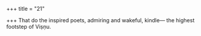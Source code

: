 +++
title = "21"

+++
That do the inspired poets, admiring and wakeful, kindle—
the highest footstep of Viṣṇu.